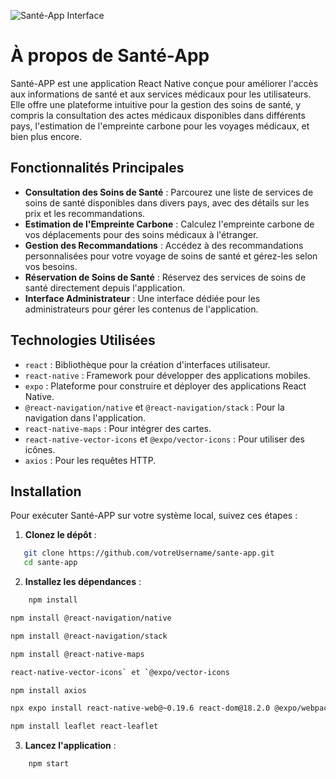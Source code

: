 ![Santé-App Interface](https://github.com/rayanejr/sante-app/blob/main/logo.png)

# À propos de Santé-App

Santé-APP est une application React Native conçue pour améliorer l'accès aux informations de santé et aux services médicaux pour les utilisateurs. Elle offre une plateforme intuitive pour la gestion des soins de santé, y compris la consultation des actes médicaux disponibles dans différents pays, l'estimation de l'empreinte carbone pour les voyages médicaux, et bien plus encore.

## Fonctionnalités Principales

- **Consultation des Soins de Santé** : Parcourez une liste de services de soins de santé disponibles dans divers pays, avec des détails sur les prix et les recommandations.
- **Estimation de l'Empreinte Carbone** : Calculez l'empreinte carbone de vos déplacements pour des soins médicaux à l'étranger.
- **Gestion des Recommandations** : Accédez à des recommandations personnalisées pour votre voyage de soins de santé et gérez-les selon vos besoins.
- **Réservation de Soins de Santé** : Réservez des services de soins de santé directement depuis l'application.
- **Interface Administrateur** : Une interface dédiée pour les administrateurs pour gérer les contenus de l'application.

## Technologies Utilisées

- `react` : Bibliothèque pour la création d'interfaces utilisateur.
- `react-native` : Framework pour développer des applications mobiles.
- `expo` : Plateforme pour construire et déployer des applications React Native.
- `@react-navigation/native` et `@react-navigation/stack` : Pour la navigation dans l'application.
- `react-native-maps` : Pour intégrer des cartes.
- `react-native-vector-icons` et `@expo/vector-icons` : Pour utiliser des icônes.
- `axios` : Pour les requêtes HTTP.

## Installation

Pour exécuter Santé-APP sur votre système local, suivez ces étapes :

1. **Clonez le dépôt** :

```bash
   git clone https://github.com/votreUsername/sante-app.git
   cd sante-app
```
2. **Installez les dépendances** :

```bash
    npm install
```  
```bash
npm install @react-navigation/native
```
```bash
npm install @react-navigation/stack
```  
```bash
npm install @react-native-maps
``` 
```bash
react-native-vector-icons` et `@expo/vector-icons
``` 
```bash
npm install axios
``` 
```bash
npx expo install react-native-web@~0.19.6 react-dom@18.2.0 @expo/webpack-config@^19.0.0
```
```bash 
npm install leaflet react-leaflet
```

3. **Lancez l'application** :
```bash
    npm start
```